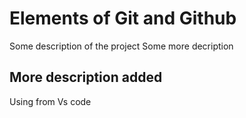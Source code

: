 # Elements of Git and Github
Some description of the project
Some more decription

## More description added
Using from Vs code